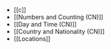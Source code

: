 - [[c]]
- [[Numbers and Counting (CN)]]
- [[Day and Time (CN)]]
- [[Country and Nationality (CN)]]
- [[Locations]]
